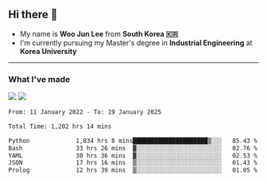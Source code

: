 ## Hi there 👋

- My name is **Woo Jun Lee** from **South Korea 🇰🇷**
- I'm currently pursuing my Master's degree in **Industrial Engineering** at **Korea University**

---

### What I've made

<a href="https://share.streamlit.io/tomtom1103/kuiai_hackathon_2022/main/JL_app.py"><img src="https://img.shields.io/badge/Journey Lee-161B22?style=for-the-badge&logo=streamlit&logoColor=FF4B4B"/></a> <a href="https://jeon-100.github.io/Dangzang/"><img src="https://img.shields.io/badge/당신을 위한 장학금, 당장!-161B22?style=for-the-badge&logo=react&logoColor=#61DAFB"/></a>

<!--START_SECTION:waka-->

```txt
From: 11 January 2022 - To: 19 January 2025

Total Time: 1,202 hrs 14 mins

Python             1,034 hrs 8 mins█████████████████████▒░░░   85.43 %
Bash               33 hrs 26 mins  ▓░░░░░░░░░░░░░░░░░░░░░░░░   02.76 %
YAML               30 hrs 36 mins  ▓░░░░░░░░░░░░░░░░░░░░░░░░   02.53 %
JSON               17 hrs 16 mins  ▒░░░░░░░░░░░░░░░░░░░░░░░░   01.43 %
Prolog             12 hrs 39 mins  ▒░░░░░░░░░░░░░░░░░░░░░░░░   01.05 %
```

<!--END_SECTION:waka-->
